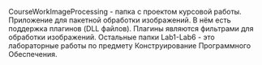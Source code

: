 CourseWorkImageProcessing - папка с проектом курсовой работы. Приложение для пакетной обработки изображений. В нём есть поддержка плагинов (DLL файлов). Плагины являются фильтрами для обработки изображений.
Остальные папки Lab1-Lab6 - это лабораторные работы по предмету Конструирование Программного Обеспечения.

